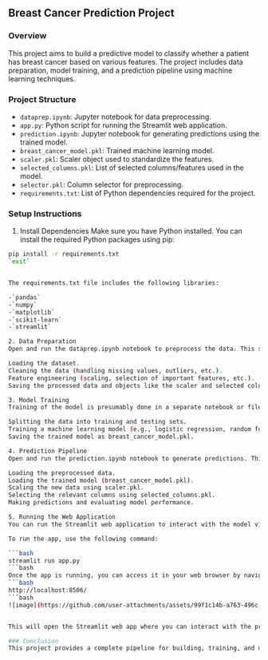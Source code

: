 ## Breast Cancer Prediction Project


### Overview


This project aims to build a predictive model to classify whether a patient has breast cancer based on various features. The project includes data preparation, model training, and a prediction pipeline using machine learning techniques.

### Project Structure


- `dataprep.ipynb`: Jupyter notebook for data preprocessing.
- `app.py`: Python script for running the Streamlit web application.
- `prediction.ipynb`: Jupyter notebook for generating predictions using the trained model.
- `breast_cancer_model.pkl`: Trained machine learning model.
- `scaler.pkl`: Scaler object used to standardize the features.
- `selected_columns.pkl`: List of selected columns/features used in the model.
- `selector.pkl`: Column selector for preprocessing.
- `requirements.txt`: List of Python dependencies required for the project.

### Setup Instructions

1. Install Dependencies
Make sure you have Python installed. You can install the required Python packages using pip:

```bash
pip install -r requirements.txt
`exit`


The requirements.txt file includes the following libraries:

-`pandas`
-`numpy`
-`matplotlib`
-`scikit-learn`
-`streamlit`

2. Data Preparation
Open and run the dataprep.ipynb notebook to preprocess the data. This step involves:

Loading the dataset.
Cleaning the data (handling missing values, outliers, etc.).
Feature engineering (scaling, selection of important features, etc.).
Saving the processed data and objects like the scaler and selected columns for later use.

3. Model Training
Training of the model is presumably done in a separate notebook or file (this file is not provided, but likely related to the data preprocessing notebook). This step involves:

Splitting the data into training and testing sets.
Training a machine learning model (e.g., logistic regression, random forest) using the scikit-learn library.
Saving the trained model as breast_cancer_model.pkl.

4. Prediction Pipeline
Open and run the prediction.ipynb notebook to generate predictions. This step includes:

Loading the preprocessed data.
Loading the trained model (breast_cancer_model.pkl).
Scaling the new data using scaler.pkl.
Selecting the relevant columns using selected_columns.pkl.
Making predictions and evaluating model performance.

5. Running the Web Application
You can run the Streamlit web application to interact with the model via a simple interface. The application allows users to input new data and get predictions in real-time.

To run the app, use the following command:

```bash
streamlit run app.py
```bash
Once the app is running, you can access it in your web browser by navigating to:
```bash
http://localhost:8506/
```bash
![image](https://github.com/user-attachments/assets/99f1c14b-a763-496c-abd2-129e7603f873)


This will open the Streamlit web app where you can interact with the prediction model.

### Conclusion
This project provides a complete pipeline for building, training, and deploying a breast cancer prediction model. The Jupyter notebooks allow for easy experimentation and analysis, while the Streamlit app provides an intuitive interface for end-users.

















